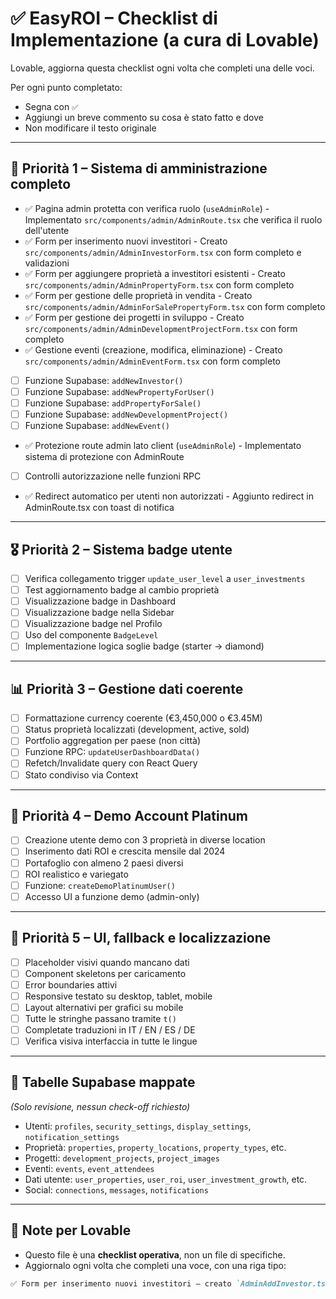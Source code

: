 
# ✅ EasyROI – Checklist di Implementazione (a cura di Lovable)

Lovable, aggiorna questa checklist ogni volta che completi una delle voci.

Per ogni punto completato:
- Segna con `✅`
- Aggiungi un breve commento su cosa è stato fatto e dove
- Non modificare il testo originale

---

## 🥇 Priorità 1 – Sistema di amministrazione completo

- ✅ Pagina admin protetta con verifica ruolo (`useAdminRole`) - Implementato `src/components/admin/AdminRoute.tsx` che verifica il ruolo dell'utente
- ✅ Form per inserimento nuovi investitori - Creato `src/components/admin/AdminInvestorForm.tsx` con form completo e validazioni
- ✅ Form per aggiungere proprietà a investitori esistenti - Creato `src/components/admin/AdminPropertyForm.tsx` con form completo
- ✅ Form per gestione delle proprietà in vendita - Creato `src/components/admin/AdminForSalePropertyForm.tsx` con form completo
- ✅ Form per gestione dei progetti in sviluppo - Creato `src/components/admin/AdminDevelopmentProjectForm.tsx` con form completo
- ✅ Gestione eventi (creazione, modifica, eliminazione) - Creato `src/components/admin/AdminEventForm.tsx` con form completo
- [ ] Funzione Supabase: `addNewInvestor()`
- [ ] Funzione Supabase: `addNewPropertyForUser()`
- [ ] Funzione Supabase: `addPropertyForSale()`
- [ ] Funzione Supabase: `addNewDevelopmentProject()`
- [ ] Funzione Supabase: `addNewEvent()`
- ✅ Protezione route admin lato client (`useAdminRole`) - Implementato sistema di protezione con AdminRoute
- [ ] Controlli autorizzazione nelle funzioni RPC
- ✅ Redirect automatico per utenti non autorizzati - Aggiunto redirect in AdminRoute.tsx con toast di notifica

---

## 🎖️ Priorità 2 – Sistema badge utente

- [ ] Verifica collegamento trigger `update_user_level` a `user_investments`
- [ ] Test aggiornamento badge al cambio proprietà
- [ ] Visualizzazione badge in Dashboard
- [ ] Visualizzazione badge nella Sidebar
- [ ] Visualizzazione badge nel Profilo
- [ ] Uso del componente `BadgeLevel`
- [ ] Implementazione logica soglie badge (starter → diamond)

---

## 📊 Priorità 3 – Gestione dati coerente

- [ ] Formattazione currency coerente (€3,450,000 o €3.45M)
- [ ] Status proprietà localizzati (development, active, sold)
- [ ] Portfolio aggregation per paese (non città)
- [ ] Funzione RPC: `updateUserDashboardData()`
- [ ] Refetch/Invalidate query con React Query
- [ ] Stato condiviso via Context

---

## 💎 Priorità 4 – Demo Account Platinum

- [ ] Creazione utente demo con 3 proprietà in diverse location
- [ ] Inserimento dati ROI e crescita mensile dal 2024
- [ ] Portafoglio con almeno 2 paesi diversi
- [ ] ROI realistico e variegato
- [ ] Funzione: `createDemoPlatinumUser()`
- [ ] Accesso UI a funzione demo (admin-only)

---

## 🎨 Priorità 5 – UI, fallback e localizzazione

- [ ] Placeholder visivi quando mancano dati
- [ ] Component skeletons per caricamento
- [ ] Error boundaries attivi
- [ ] Responsive testato su desktop, tablet, mobile
- [ ] Layout alternativi per grafici su mobile
- [ ] Tutte le stringhe passano tramite `t()`
- [ ] Completate traduzioni in IT / EN / ES / DE
- [ ] Verifica visiva interfaccia in tutte le lingue

---

## 🧠 Tabelle Supabase mappate

_(Solo revisione, nessun check-off richiesto)_

- Utenti: `profiles`, `security_settings`, `display_settings`, `notification_settings`
- Proprietà: `properties`, `property_locations`, `property_types`, etc.
- Progetti: `development_projects`, `project_images`
- Eventi: `events`, `event_attendees`
- Dati utente: `user_properties`, `user_roi`, `user_investment_growth`, etc.
- Social: `connections`, `messages`, `notifications`

---

## 📌 Note per Lovable

- Questo file è una **checklist operativa**, non un file di specifiche.
- Aggiornalo ogni volta che completi una voce, con una riga tipo:

```md
✅ Form per inserimento nuovi investitori – creato `AdminAddInvestor.tsx`, integrato form con funzione `addNewInvestor()`

```
